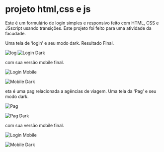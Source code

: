 # projeto html,css e js
Este é um formulário de login simples e responsivo feito com HTML, CSS e JSscript usando transições.
Este projeto foi feito para uma atividade da facudade.

Uma tela de ‘login’ e seu modo dark.
Resultado Final.


![log](https://user-images.githubusercontent.com/92549577/142514671-3d52620e-6593-4519-bf23-59d5d5d93486.jpeg)
![Login Dark](https://user-images.githubusercontent.com/92549577/143490968-b2edcdaa-2741-4724-b0f8-3992f64e051f.jpeg)



com sua versão mobile final.




![Login Mobile](https://user-images.githubusercontent.com/92549577/143492593-50d5a4ce-cd4a-49e4-861a-9766ae8ac332.jpeg)



![Mobile Dark](https://user-images.githubusercontent.com/92549577/143490266-386ef131-1916-4510-8518-05fb37f7e927.jpeg)




eta é uma pag relacionada a agências de viagem.
Uma tela da ‘Pag’ e seu modo dark.




![Pag](https://user-images.githubusercontent.com/92549577/142515387-a21138b6-158e-4c46-9227-69b6a199366d.jpg)


![Pag Dark](https://user-images.githubusercontent.com/92549577/143490131-1f3fb14a-daba-4a7f-b77b-91e12209d94b.jpg)



com sua versão mobile final.


![Login Mobile](https://user-images.githubusercontent.com/92549577/143492842-fe5bc611-b527-4453-a0ef-d3f1877d0d9c.jpg)


![Mobile Dark](https://user-images.githubusercontent.com/92549577/143492855-2ede2c2f-ca20-45c9-aeb8-794620b6c432.jpg)





